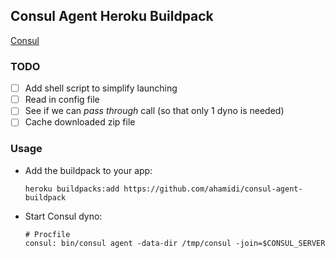 ## Consul Agent Heroku Buildpack

[Consul](https://www.consul.io)

### TODO
- [ ] Add shell script to simplify launching
- [ ] Read in config file
- [ ] See if we can *pass through* call (so that only 1 dyno is needed)
- [ ] Cache downloaded zip file

### Usage

* Add the buildpack to your app:
    
    `heroku buildpacks:add https://github.com/ahamidi/consul-agent-buildpack`
* Start Consul dyno:
    
    ```
    # Procfile
    consul: bin/consul agent -data-dir /tmp/consul -join=$CONSUL_SERVER
    ```
